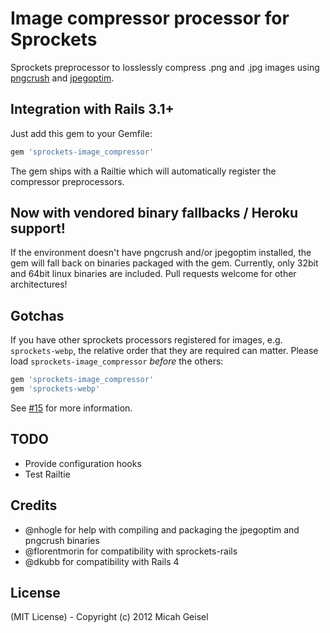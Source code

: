 # Image compressor processor for Sprockets

Sprockets preprocessor to losslessly compress .png and .jpg images using [pngcrush](http://pmt.sourceforge.net/pngcrush/) and [jpegoptim](http://www.kokkonen.net/tjko/projects.html).

## Integration with Rails 3.1+

Just add this gem to your Gemfile:

```ruby
gem 'sprockets-image_compressor'
````

The gem ships with a Railtie which will automatically register the compressor preprocessors.

## Now with vendored binary fallbacks / Heroku support!

If the environment doesn't have pngcrush and/or jpegoptim installed, the gem will fall back on binaries packaged with the gem. Currently, only 32bit and 64bit linux binaries are included. Pull requests welcome for other architectures!

## Gotchas

If you have other sprockets processors registered for images, e.g. `sprockets-webp`, the relative order that they are required can matter. Please load `sprockets-image_compressor` _before_ the others:

```ruby
gem 'sprockets-image_compressor'
gem 'sprockets-webp'
```

See [#15](https://github.com/botandrose/sprockets-image_compressor/issues/15) for more information.

## TODO

* Provide configuration hooks
* Test Railtie

## Credits

* @nhogle for help with compiling and packaging the jpegoptim and pngcrush binaries
* @florentmorin for compatibility with sprockets-rails
* @dkubb for compatibility with Rails 4

## License

(MIT License) - Copyright (c) 2012 Micah Geisel
